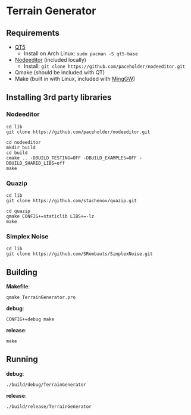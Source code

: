 # Terrain Generator

## Requirements

- [QT5](https://www.qt.io/download)
    - Install on Arch Linux: `sudo pacman -S qt5-base`
- [Nodeeditor](https://github.com/paceholder/nodeeditor) (included locally)
    - Install: `git clone https://github.com/paceholder/nodeeditor.git`
- Qmake (should be included with QT)
- Make (built in with Linux, included with [MingGW](http://mingw.org/))

## Installing 3rd party libraries

### Nodeeditor

```
cd lib
git clone https://github.com/paceholder/nodeeditor.git

cd nodeeditor
mkdir build
cd build
cmake .. -DBUILD_TESTING=OFF -DBUILD_EXAMPLES=OFF -DBUILD_SHARED_LIBS=off
make
```

### Quazip

```
cd lib
git clone https://github.com/stachenov/quazip.git

cd quazip
qmake CONFIG+=staticlib LIBS+=-lz
make
```

### Simplex Noise

```
cd lib
git clone https://github.com/SRombauts/SimplexNoise.git
```

## Building

**Makefile**:
```
qmake TerrainGenerator.pro
```

**debug**:
```
CONFIG+=debug make
```

**release**:
```
make
```

## Running

**debug**:
```
./build/debug/TerrainGenerator
```

**release**:
```
./build/release/TerrainGenerator
```